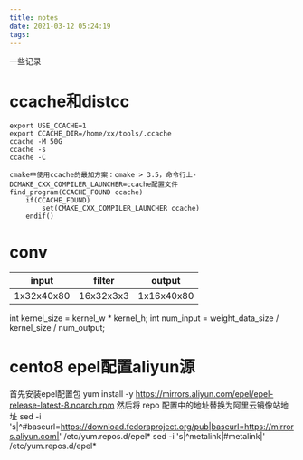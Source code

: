 ```yaml
---
title: notes
date: 2021-03-12 05:24:19
tags:
---
```

一些记录

# ccache和distcc
```
export USE_CCACHE=1
export CCACHE_DIR=/home/xx/tools/.ccache
ccache -M 50G
ccache -s
ccache -C
```
```
cmake中使用ccache的最加方案：cmake > 3.5，命令行上-DCMAKE_CXX_COMPILER_LAUNCHER=ccache配置文件
find_program(CCACHE_FOUND ccache)
    if(CCACHE_FOUND)  
        set(CMAKE_CXX_COMPILER_LAUNCHER ccache)
    endif()
```

# conv
| input      | filter    | output     |
| ---------- | --------- | ---------- |
| 1x32x40x80 | 16x32x3x3 | 1x16x40x80 |

int kernel_size = kernel_w * kernel_h;
int num_input = weight_data_size / kernel_size / num_output;

# cento8 epel配置aliyun源
首先安装epel配置包
yum install -y  https://mirrors.aliyun.com/epel/epel-release-latest-8.noarch.rpm
然后将 repo 配置中的地址替换为阿里云镜像站地址
sed -i 's|^#baseurl=https://download.fedoraproject.org/pub|baseurl=https://mirrors.aliyun.com|' /etc/yum.repos.d/epel*
sed -i 's|^metalink|#metalink|' /etc/yum.repos.d/epel*
